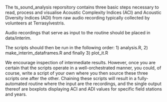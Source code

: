 The ts_sound_analysis reporsitory contains three basic steps necessary to read, process and visualise Acoustic Complexity Indices (ACI) and Acoustic Diversity Indices (ADI) from raw audio recording typically collected by volunteers at Terrasylvestris.

Audio recordings that serve as input to the routine should be placed in data/interim.

The scripts should then be run in the following order: 1) analysis.R, 2) make_interim_dataframes.R and finally 3) plot_it.R

We encourage inspection of intermediate results. However, once you are certain that the scripts operate in a well-orchestrated manner, you could, of course, write a script of your own where you then source these three scripts one after the other. 
Chaining these scripts will result in a fully-automated routine where the input are the recordings, and the single output thereof are boxplots displaying ACI and ADI values for specific field stations and years.
